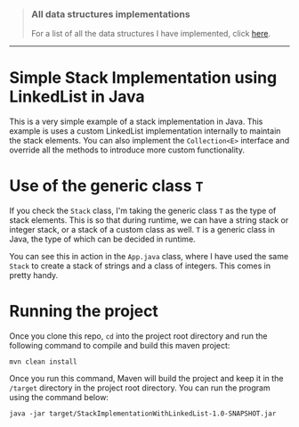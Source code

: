 > ### All data structures implementations
>
> For a list of all the data structures I have implemented, click [here](https://gist.github.com/contactsunny/4a97886c7da57461efa8cd2538a49dbc).

---

# Simple Stack Implementation using LinkedList in Java

This is a very simple example of a stack implementation in Java. This example is uses a custom LinkedList implementation internally to maintain
the stack elements. You can also implement the ```Collection<E>``` interface and override all the methods to introduce more custom
functionality.

# Use of the generic class ```T```

If you check the ```Stack``` class, I'm taking the generic class ```T``` as the type of stack elements. This is so that during
runtime, we can have a string stack or integer stack, or a stack of a custom class as well. ```T``` is a generic class in Java,
the type of which can be decided in runtime.

You can see this in action in the ```App.java``` class, where I have used the same ```Stack``` to create a stack of strings
and a class of integers. This comes in pretty handy.

# Running the project

Once you clone this repo, ```cd``` into the project root directory and run the following command to compile and build this maven project:

```shell script
mvn clean install
```

Once you run this command, Maven will build the project and keep it in the ```/target``` directory in the project root directory.
You can run the program using the command below:

```shell script
java -jar target/StackImplementationWithLinkedList-1.0-SNAPSHOT.jar
```